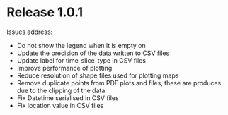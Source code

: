 # Release 1.0.1

Issues address:

* Do not show the legend when it is empty on 
* Update the precision of the data written to CSV files
* Update label for time_slice_type in CSV files
* Improve performance of plotting
* Reduce resolution of shape files used for plotting maps
* Remove duplicate points from PDF plots and files, these are produces due to the clipping of the data
* Fix Datetime serialised in CSV files
* Fix location value in CSV files
